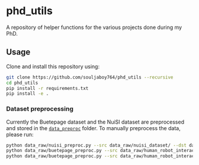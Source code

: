 # phd_utils

A repository of helper functions for the various projects done during my PhD.

## Usage

Clone and install this repository using:

```bash
git clone https://github.com/souljaboy764/phd_utils --recursive
cd phd_utils
pip install -r requirements.txt
pip install -e .
```

### Dataset preprocessing

Currently the Buetepage dataset and the NuiSI dataset are preprocessed and stored in the [`data_preproc`](data_preproc) folder. To manually preprocess the data, please run:
```bash
python data_raw/nuisi_preproc.py --src data_raw/nuisi_dataset/ --dst data_preproc/nuisi # for the NuiSI dataset
python data_raw/buetepage_preproc.py --src data_raw/human_robot_interaction_data/ --dst data_preproc/buetepage # for the Buetepage HHI dataset
python data_raw/buetepage_preproc.py --src data_raw/human_robot_interaction_data/ --dst data_preproc/buetepage_hr --robot # for the Buetepage HRI dataset
```
